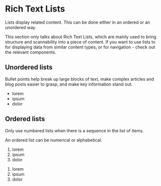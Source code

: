 # Rich Text Lists

Lists display related content. This can be done either in an ordered or an unordered way.

This section only talks about Rich Text Lists, which are mainly used to bring structure and scannability into a piece of content. If you want to use lists to for displaying data from similar content types, or for navigation - check out the relevant components.

## Unordered lists

Bullet points help break up large blocks of text, make complex articles and blog posts easier to grasp, and make key information stand out.

<ul class="ecl-list">
  <li>lorem</li>
  <li>ipsum</li>
  <li>dolor</li>
</ul>

## Ordered lists

Only use numbered lists when there is a sequence in the list of items.

An ordered list can be numerical or alphabetical.

<ol class="ecl-list">
  <li>lorem</li>
  <li>ipsum</li>
  <li>dolor</li>
</ol>

<ol class="ecl-list ecl-list--alpha">
  <li>lorem</li>
  <li>ipsum</li>
  <li>dolor</li>
</ol>
